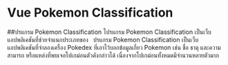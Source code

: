 # Vue Pokemon Classification

##ปรแกรม Pokemon Classification 
โปรแกรม Pokemon Classification เป็นเว็บแอปพลิเคชันที่ช่วยจำแนกประเภทของ
&nbsp; ปรแกรม Pokemon Classification เป็นเว็บแอปพลิเคชันที่จำลองเครื่อง Pokedex ที่เอาไว้บอกข้อมูลเกี่ยว Pokemon เช่น ชื่อ ธาตุ และความสามารถ หรือแหล่งที่พบเจอโปเกม่อนตัวดังกล่าวได้ เนื่องจากโปเกม่อนทั้งหมดมีจำนวนหลายตัวมาก

